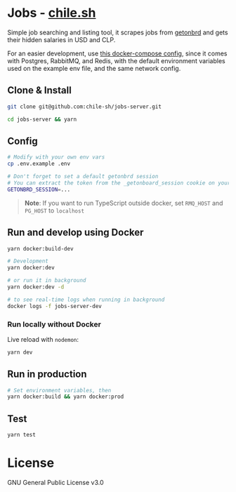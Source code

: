 # Jobs - [chile.sh](https://jobs.chile.sh)

Simple job searching and listing tool, it scrapes jobs from [getonbrd](https://www.getonbrd.com/) and gets their hidden salaries in USD and CLP.

For an easier development, use [this docker-compose config](https://github.com/chile-sh/docker-common), since it comes with Postgres, RabbitMQ, and Redis, with the default environment variables used on the example env file, and the same network config.

## Clone & Install

```bash
git clone git@github.com:chile-sh/jobs-server.git

cd jobs-server && yarn
```

## Config

```bash
# Modify with your own env vars
cp .env.example .env

# Don't forget to set a default getonbrd session
# You can extract the token from the _getonboard_session cookie on your browser
GETONBRD_SESSION=...
```

> **Note**: If you want to run TypeScript outside docker, set `RMQ_HOST` and `PG_HOST` to `localhost`

## Run and develop using Docker

```bash
yarn docker:build-dev

# Development
yarn docker:dev

# or run it in background
yarn docker:dev -d

# to see real-time logs when running in background
docker logs -f jobs-server-dev
```

### Run locally without Docker

Live reload with `nodemon`:

```bash
yarn dev
```

## Run in production

```bash
# Set environment variables, then
yarn docker:build && yarn docker:prod
```

## Test

```bash
yarn test
```

# License

GNU General Public License v3.0

